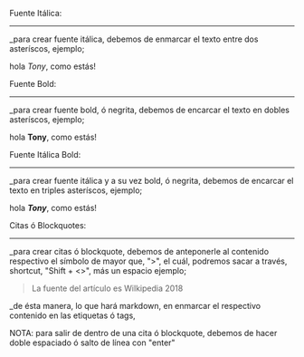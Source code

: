 
Fuente Itálica:
_______________

_para crear fuente itálica, debemos de enmarcar el texto entre dos asteríscos, ejemplo;

hola *Tony*, como estás!


Fuente Bold:
____________

_para crear fuente bold, ó negrita, debemos de encarcar el texto en dobles asteríscos, ejemplo;

hola **Tony**, como estás!


Fuente Itálica Bold:
____________________

_para crear fuente itálica y a su vez bold, ó negrita, debemos de encarcar el texto en triples asteríscos, ejemplo;

hola ***Tony***, como estás!


Citas ó Blockquotes:
____________________

_para crear citas ó blockquote, debemos de anteponerle al contenido respectivo el símbolo de mayor que, ">", el cuál, podremos sacar a través, shortcut, "Shift + <>", más un espacio ejemplo;

> La fuente del artículo es Wilkipedia 2018

_de ésta manera, lo que hará markdown, en enmarcar el respectivo contenido en las etiquetas ó tags, <blockquotes></blockquotes>

NOTA: para salir de dentro de una cita ó blockquote, debemos de hacer doble espaciado ó salto de línea con "enter"